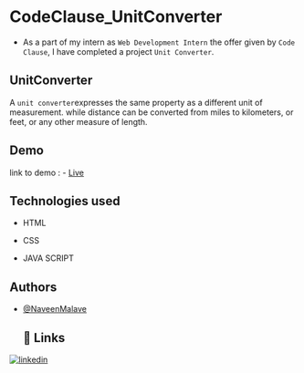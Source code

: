 # CodeClause_UnitConverter
- As a part of my intern as  `Web Development Intern`  the offer given by `Code Clause`,
 I have completed a project `Unit Converter`.
## UnitConverter
A `unit converter`expresses the same property as a different unit of measurement. while distance can be converted from miles to kilometers, or feet, or any other measure of length.
## Demo

 link to demo : - [Live](https://naveenmalave.github.io/pass/)
 ## Technologies used

- HTML

- CSS
  
- JAVA SCRIPT
 ## Authors

- [@NaveenMalave](https://github.com/NaveenMalave)
  ## 🔗 Links

[![linkedin](https://img.shields.io/badge/linkedin-0A66C2?style=for-the-badge&logo=linkedin&logoColor=white)](https://www.linkedin.com/in/navanishwara-rao-malave-4ab6ba247)

